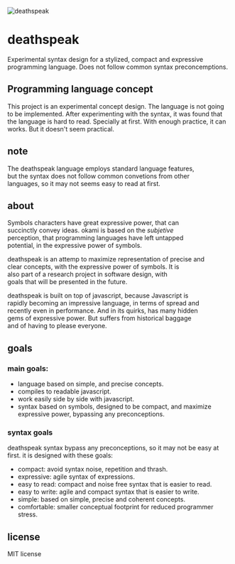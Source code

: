 ![deathspeak](http://xzzulz.github.io/deathspeak/deathspeak-w.svg)


# deathspeak

Experimental syntax design for a stylized, compact and expressive
programming language. Does not follow common syntax preconcemptions.


## Programming language concept

This project is an experimental concept design. The language is not
going to be implemented. After experimenting with the syntax, it was
found that the language is hard to read. Specially at first. With
enough practice, it can works. But it doesn't seem practical.

## note

The deathspeak language employs standard language features,  
but the syntax does not follow common convetions from other  
languages, so it may not seems easy to read at first.  

## about

Symbols characters have great expressive power, that can  
succinctly convey ideas. okami is based on the _subjetive_  
perception, that programming languages have left untapped  
potential, in the expressive power of symbols.

deathspeak is an attemp to maximize representation of precise and  
clear concepts, with the expressive power of symbols. It is  
also part of a research project in software design, with  
goals that will be presented in the future.

deathspeak is built on top of javascript, because Javascript is  
rapidly becoming an impressive language, in terms of spread and  
recently even in performance. And in its quirks, has many hidden  
gems of expressive power. But suffers from historical baggage  
and of having to please everyone.

## goals

### main goals:

* language based on simple, and precise concepts.
* compiles to readable javascript.
* work easily side by side with javascript.
* syntax based on symbols, designed to be compact, and maximize 
  expressive power, bypassing any preconceptions.

### syntax goals

deathspeak syntax bypass any preconceptions, so it may not be
easy at first. it is designed with these goals:

* compact: avoid syntax noise, repetition and thrash.
* expressive: agile syntax of expressions.
* easy to read: compact and noise free syntax that is easier to read.
* easy to write: agile and compact syntax that is easier to write.
* simple: based on simple, precise and coherent concepts.
* comfortable: smaller conceptual footprint for reduced programmer stress.

## license

MIT license









